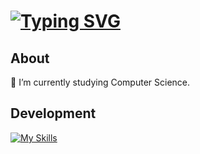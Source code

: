 # [![Typing SVG](https://readme-typing-svg.demolab.com?font=Fira+Code&size=24&pause=1000&color=D20000&random=false&width=435&lines=Antonino+Lorenzo)](https://git.io/typing-svg)

## About
🏫 I’m currently studying Computer Science. 

## Development
[![My Skills](https://skillicons.dev/icons?i=python)](https://skillicons.dev)

<!-- 
https://readme-typing-svg.demolab.com/demo/
https://skillicons.dev/
-->
